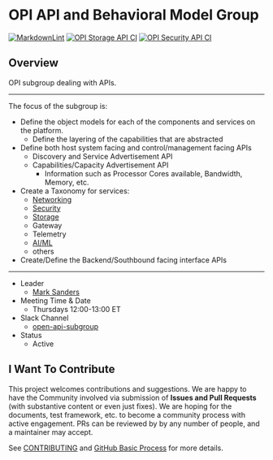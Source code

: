 # OPI API and Behavioral Model Group

[![MarkdownLint](https://github.com/opiproject/opi-api/actions/workflows/markdown.yml/badge.svg)](https://github.com/opiproject/opi-api/actions/workflows/markdown.yml)
[![OPI Storage API CI](https://github.com/opiproject/opi-api/actions/workflows/storage.yml/badge.svg)](https://github.com/opiproject/opi-api/actions/workflows/storage.yml)
[![OPI Security API CI](https://github.com/opiproject/opi-api/actions/workflows/security.yml/badge.svg)](https://github.com/opiproject/opi-api/actions/workflows/security.yml)

## Overview

OPI subgroup dealing with APIs.

---
The focus of the subgroup is:

- Define the object models for each of the components and services on the platform.
  - Define the layering of the capabilities that are abstracted
- Define both host system facing and control/management facing APIs
  - Discovery and Service Advertisement API
  - Capabilities/Capacity Advertisement API
    - Information such as Processor Cores available, Bandwidth, Memory, etc.
- Create a Taxonomy for services:
  - [Networking](network/README.md)
  - [Security](security/README.md)
  - [Storage](storage/README.md)
  - Gateway
  - Telemetry
  - [AI/ML](aiml/README.md)
  - others
- Create/Define the Backend/Southbound facing interface APIs

---

- Leader
  - [Mark Sanders](https://github.com/sandersms)
- Meeting Time & Date
  - Thursdays 12:00-13:00 ET
- Slack Channel
  - [open-api-subgroup](https://opi-project.slack.com/archives/C0344KMEAKB)
- Status
  - Active

## I Want To Contribute

This project welcomes contributions and suggestions.  We are happy to have the Community involved via submission of **Issues and Pull Requests** (with substantive content or even just fixes). We are hoping for the documents, test framework, etc. to become a community process with active engagement.  PRs can be reviewed by by any number of people, and a maintainer may accept.

See [CONTRIBUTING](https://github.com/opiproject/opi/blob/main/CONTRIBUTING.md) and [GitHub Basic Process](https://github.com/opiproject/opi/blob/main/doc-github-rules.md) for more details.

